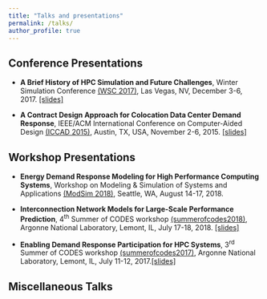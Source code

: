 ```yaml
---
title: "Talks and presentations"
permalink: /talks/
author_profile: true
---
```


## Conference Presentations
* **A Brief History of HPC Simulation and Future Challenges**, Winter Simulation Conference [(WSC 2017)](http://meetings2.informs.org/wordpress/wsc2017/), Las Vegas, NV, December 3-6, 2017. [[slides]](https://kishwarbd.github.io/files/slides/wsc17.pdf)

* **A Contract Design Approach for Colocation Data Center Demand Response**, IEEE/ACM International Conference on Computer-Aided Design [(ICCAD 2015)](https://iccad.com/), Austin, TX, USA, November 2-6, 2015. [[slides]](https://kishwarbd.github.io/files/slides/iccad15.pdf)

## Workshop Presentations

* **Energy Demand Response Modeling for High Performance Computing Systems**, Workshop on Modeling & Simulation of Systems and Applications [(ModSim 2018)](https://www.bnl.gov/modsim2018/), Seattle, WA, August 14-17, 2018.

* **Interconnection Network Models for Large-Scale Performance Prediction**, 4<sup>th</sup> Summer of CODES workshop [(summerofcodes2018)](https://press3.mcs.anl.gov/summerofcodes2018/), Argonne National Laboratory, Lemont, IL, July 17-18, 2018. [[slides]](https://kishwarbd.github.io/files/slides/codes18.pdf)

* **Enabling Demand Response Participation for HPC Systems**, 3<sup>rd</sup> Summer of CODES workshop [(summerofcodes2017)]((https://press3.mcs.anl.gov/summerofcodes2017/)), Argonne National Laboratory, Lemont, IL, July 11-12, 2017.[[slides]](https://kishwarbd.github.io/files/slides/codes17.pdf)

## Miscellaneous Talks

